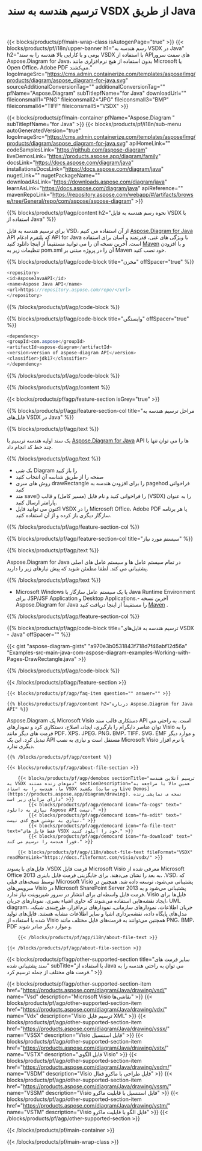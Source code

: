 ﻿---
title: ترسیم هندسه به سند VSDX از طریق Java 
weight: 3050
url: /fa/Java/drawing/vsdx/ 
description: کد منبع Java برای ترسیم هندسه به فایل vsdx در Java Runtime Environment برای JSP/JSF Application و Desktop Applications.
---
{{< blocks/products/pf/main-wrap-class isAutogenPage="true" >}}
{{< blocks/products/pf/i18n/upper-banner h1="رسم هندسه به VSDX در Java" h2="بومی و با کارایی بالا هندسه را به سند VSDX با استفاده از APIهای سمت سرور Aspose.Diagram for Java، بدون استفاده از هیچ نرم‌افزاری مانند Microsoft یا Open Office، Adobe PDF می‌کشند." logoImageSrc="https://cms.admin.containerize.com/templates/aspose/img/products/diagram/aspose_diagram-for-java.svg" sourceAdditionalConversionTag="" additionalConversionTag="" pfName="Aspose.Diagram" subTitlepfName="for Java" downloadUrl="" fileiconsmall1="PNG" fileiconsmall2="JPG" fileiconsmall3="BMP" fileiconsmall4="TIFF" fileiconsmall5="VSDX" >}}

{{< blocks/products/pf/main-container pfName="Aspose.Diagram " subTitlepfName="for Java" >}}
{{< blocks/products/pf/i18n/sub-menu autoGeneratedVersion="true" logoImageSrc="https://cms.admin.containerize.com/templates/aspose/img/products/diagram/aspose_diagram-for-java.svg" apiHomeLink="" codeSamplesLink="https://github.com/aspose-diagram" liveDemosLink="https://products.aspose.app/diagram/family" docsLink="https://docs.aspose.com/diagram/java" installationsDocsLink="https://docs.aspose.com/diagram/java" nugetLink="" nugetPackageName="" downloadAsLink="https://downloads.aspose.com/diagram/java" learnAsLink="https://docs.aspose.com/diagram/java" apiReference="" mavenRepoLink="https://repository.aspose.com/webapp/#/artifacts/browse/tree/General/repo/com/aspose/aspose-diagram" >}}

{{% blocks/products/pf/agp/content h2="نحوه رسم هندسه به فایل VSDX با استفاده از Java" %}}

 برای ترسیم هندسه به فایل VSD، از آن استفاده می کنیم
 [Aspose.Diagram for Java](https://products.aspose.com/diagram/java) 
 API که پلتفرم ادغام API for Java با ویژگی های غنی، قدرتمند و آسان برای استفاده است. آخرین نسخه آن را می توانید مستقیماً از اینجا دانلود کنید
 [Maven](https://repository.aspose.com/webapp/#/artifacts/browse/tree/General/repo/com/aspose/aspose-diagram) 
 و با افزودن تنظیمات زیر به pom.xml آن را در پروژه مبتنی بر Maven خود نصب کنید.

{{% blocks/products/pf/agp/code-block title="مخزن" offSpacer="true" %}}

```cs
<repository>
<id>AsposeJavaAPI</id>
<name>Aspose Java API</name>
<url>https://repository.aspose.com/repo/</url>
</repository>


```

{{% /blocks/products/pf/agp/code-block %}}

{{% blocks/products/pf/agp/code-block title="وابستگی" offSpacer="true" %}}

```cs
<dependency>
<groupId>com.aspose</groupId>
<artifactId>aspose-diagram</artifactId>
<version>version of aspose-diagram API</version>
<classifier>jdk17</classifier>
</dependency>


```

{{% /blocks/products/pf/agp/code-block %}}

{{% /blocks/products/pf/agp/content %}}

{{< blocks/products/pf/agp/feature-section isGrey="true" >}}

{{% blocks/products/pf/agp/feature-section-col title="مراحل ترسیم هندسه به فایل‌های VSDX در Java" %}}

{{% blocks/products/pf/agp/text %}}

 یک سند اولیه هندسه ترسیم با
[Aspose.Diagram for Java](https://products.aspose.com/diagram/java) 
 API ها را می توان تنها با چند خط کد انجام داد.

{{% /blocks/products/pf/agp/text %}}

+ یک شی Diagram را باز کنید
+ صفحه را از طریق شناسه آن انتخاب کنید
+ روش های سری drawRectangle را برای افزودن هندسه به pagehod فراخوانی کنید
+ متد save() را فراخوانی کنید و نام فایل (مسیر کامل) و قالب (VSDX) را به عنوان پارامتر ارسال کنید.
+ اکنون می توانید فایل VSDX را در Microsoft Office، Adobe PDF یا هر برنامه سازگار دیگری باز کرده و از آن استفاده کنید.

{{% /blocks/products/pf/agp/feature-section-col %}}

{{% blocks/products/pf/agp/feature-section-col title="سیستم مورد نیاز" %}}

{{% blocks/products/pf/agp/text %}}

 Aspose.Diagram for Java در تمام سیستم عامل ها و سیستم عامل های اصلی پشتیبانی می کند. لطفا مطمئن شوید که پیش نیازهای زیر را دارید.

{{% /blocks/products/pf/agp/text %}}

- Microsoft Windows یا یک سیستم عامل سازگار با Java Runtime Environment برای JSP/JSF Application و Desktop Applications.- آخرین نسخه Aspose.Diagram for Java را مستقیماً از اینجا دریافت کنید    [Maven](https://repository.aspose.com/webapp/#/artifacts/browse/tree/General/repo/com/aspose/aspose-diagram)  .

{{% /blocks/products/pf/agp/feature-section-col %}}

{{% blocks/products/pf/agp/code-block title="ترسیم هندسه به فایل‌های VSDX - Java" offSpacer="" %}}

{{< gist "aspose-diagram-gists" "a970e3b0531843f718d7f46abf12d56a" "Examples-src-main-java-com-aspose-diagram-examples-Working-with-Pages-DrawRectangle.java" >}}


{{% /blocks/products/pf/agp/code-block %}}

{{< /blocks/products/pf/agp/feature-section >}}

    {{< blocks/products/pf/agp/faq-item question="" answer="" >}}


<!-- aboutfile Starts -->

    {{% blocks/products/pf/agp/content h2="درباره Aspose.Diagram for Java API" %}}

 Aspose.Diagram یک Microsoft Visio دستکاری قالب سند API است. به راحتی می توان عناصر دایگرام را بارگیری، ایجاد، اصلاح، دستکاری کرد و نمودارهای Visio را به فرمت های دیگر مانند PDF، XPS، JPEG، PNG، BMP، TIFF، SVG، EMF و موارد دیگر تبدیل کرد. این یک API مستقل است و نیازی به نصب Microsoft Visio یا نرم افزار دیگری ندارد.  



    {{% /blocks/products/pf/agp/content %}}
    
    {{< blocks/products/pf/agp/about-file-section >}}
    
        {{< blocks/products/pf/agp/demobox sectionTitle="ترسیم آنلاین هندسه به VSDX دموهای زنده مستند" sectionDescription="همین حالا با مراجعه به ما، هندسه را به اسناد VSDX بکشید [وب سایت Live Demos](https://products.aspose.app/diagram/drawing). نسخه ی نمایشی زنده دارای مزایای زیر است" >}}
            {{< blocks/products/pf/agp/democard icon="fa-cogs" text=" نیازی به دانلود Aspose API نیست." >}}
            {{< blocks/products/pf/agp/democard icon="fa-edit" text=" نیازی به نوشتن هیچ کدی نیست." >}}
            {{< blocks/products/pf/agp/democard icon="fa-file-text" text="فقط فایل های VSDX خود را آپلود کنید." >}}
            {{< blocks/products/pf/agp/democard icon="fa-download" text=" فوراً هندسه را ترسیم می کند." >}}
    
        {{< blocks/products/pf/agp/i18n/about-file-text fileFormat="VSDX" readMoreLink="https://docs.fileformat.com/visio/vsdx/" >}}
فایل‌های با پسوند .VSDX فرمت فایل Microsoft Visio معرفی شده از Microsoft Office 2013 به بعد را نشان می‌دهند. برای جایگزینی فرمت فایل باینری، .VSD، که توسط نسخه‌های قبلی Microsoft Visio پشتیبانی می‌شود، توسعه داده شد. همچنین در سرویس‌های Visio در Microsoft SharePoint Server 2013 پشتیبانی می‌شود و به فرمت فایل واسطه‌ای برای انتشار در سرور شیرپوینت نیاز ندارد. Visio فایل‌ها برای ایجاد نقشه‌هایی استفاده می‌شوند که حاوی اشیاء بصری، نمودارهای جریان، UML diagram، جریان اطلاعات، نمودارهای سازمانی، نمودارهای نرم‌افزار، طرح‌بندی شبکه، مدل‌های پایگاه داده، نقشه‌برداری اشیا و سایر اطلاعات مشابه هستند. فایل‌های تولید شده با استفاده از Visio همچنین می‌توانند به فرمت‌های فایل مختلف مانند PNG، BMP، PDF و موارد دیگر صادر شوند. 

        {{< /blocks/products/pf/agp/i18n/about-file-text >}}
    
    {{< /blocks/products/pf/agp/about-file-section >}}

<!-- aboutfile Ends -->

{{< blocks/products/pf/agp/other-supported-section title="سایر فرمت های سند پشتیبانی شده" subTitle="با استفاده از Java می توان به راحتی هندسه را به فرمت های مختلف از جمله ترسیم کرد." >}}

{{< blocks/products/pf/agp/other-supported-section-item href="https://products.aspose.com/diagram/Java/drawing/vsd/" name="Vsd" description="Microsoft Visio نقاشی‌ها" >}}
{{< blocks/products/pf/agp/other-supported-section-item href="https://products.aspose.com/diagram/Java/drawing/vdx/" name="Vdx" description="Visio ترسیم فایل XML" >}}
{{< blocks/products/pf/agp/other-supported-section-item href="https://products.aspose.com/diagram/Java/drawing/vssx/" name="VSSX" description="Visio فایل استنسیل" >}}
{{< blocks/products/pf/agp/other-supported-section-item href="https://products.aspose.com/diagram/Java/drawing/vstx/" name="VSTX" description="فایل الگوی Visio" >}}
{{< blocks/products/pf/agp/other-supported-section-item href="https://products.aspose.com/diagram/Java/drawing/vsdm/" name="VSDM" description="Visio فایل طراحی با ماکرو فعال" >}}
{{< blocks/products/pf/agp/other-supported-section-item href="https://products.aspose.com/diagram/Java/drawing/vssm/" name="VSSM" description="Visio فایل استنسیل با قابلیت ماکرو" >}}
{{< blocks/products/pf/agp/other-supported-section-item href="https://products.aspose.com/diagram/Java/drawing/vstm/" name="VSTM" description="Visio فایل الگو با قابلیت ماکرو" >}}
{{< /blocks/products/pf/agp/other-supported-section >}}

{{< /blocks/products/pf/main-container >}}
    
{{< /blocks/products/pf/main-wrap-class >}}